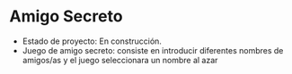 <h1>Amigo Secreto</h1>

- Estado de proyecto: En construcción.
- Juego de amigo secreto: consiste en introducir diferentes nombres de amigos/as y el juego seleccionara un nombre al azar
